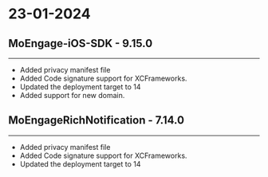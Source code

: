 # 23-01-2024

## MoEngage-iOS-SDK - 9.15.0
-------------------------------------------
* Added privacy manifest file
* Added Code signature support for XCFrameworks.
* Updated the deployment target to 14
* Added support for new domain.


## MoEngageRichNotification - 7.14.0
-------------------------------------------
* Added privacy manifest file
* Added Code signature support for XCFrameworks.
* Updated the deployment target to 14
